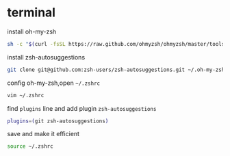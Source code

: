 # terminal

install oh-my-zsh

```sh
sh -c "$(curl -fsSL https://raw.github.com/ohmyzsh/ohmyzsh/master/tools/install.sh)"

```

install  zsh-autosuggestions

```sh
git clone git@github.com:zsh-users/zsh-autosuggestions.git ~/.oh-my-zsh/custom/plugins/zsh-autosuggestions

```

config oh-my-zsh,open `~/.zshrc`

```sh
vim ~/.zshrc

```

find `plugins` line and add plugin `zsh-autosuggestions`

```sh
plugins=(git zsh-autosuggestions)

```

save and make it efficient

```sh
source ~/.zshrc

```